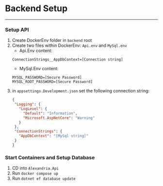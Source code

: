 # Backend Setup
---
### Setup API
1. Create DockerEnv folder in `backend` root
2. Create two files within DockerEnv: `Api.env` and `MySql.env` 
   - Api.Env content:
   ```
   ConnectionStrings__AppDbContext=[Connection string]
   ```
   - MySql.Env content:
   ```
   MYSQL_PASSWORD=[Secure Password]
   MYSQL_ROOT_PASSWORD=[Secure Password]
   ```
3. in `appsettings.Development.json` set the following connection string:
   ```json
   {
    "Logging": {
      "LogLevel": {
        "Default": "Information",
        "Microsoft.AspNetCore": "Warning"
      }
    },
    "ConnectionStrings": {
      "AppDbContext": "[MySql string]"
    }
   }
   ```
### Start Containers and Setup Database
1. CD into `Alexandria.Api`
2. Run `docker compose up`
3. Run `dotnet ef database update`